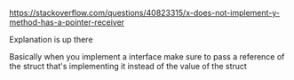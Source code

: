 https://stackoverflow.com/questions/40823315/x-does-not-implement-y-method-has-a-pointer-receiver

Explanation is up there   

Basically when you implement a interface make sure to pass a reference of the struct that's implementing it instead of the value of the struct 